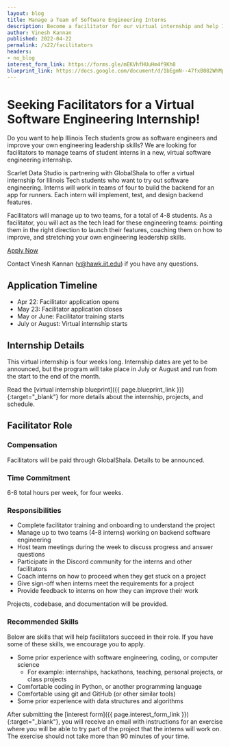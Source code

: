 ```yaml
---
layout: blog
title: Manage a Team of Software Engineering Interns
description: Become a facilitator for our virtual internship and help Illinois Tech students grow as software engineers!
author: Vinesh Kannan
published: 2022-04-22
permalink: /s22/facilitators
headers:
- no_blog
interest_form_link: https://forms.gle/mEKVhfHUuHm4f9Kh8
blueprint_link: https://docs.google.com/document/d/1bEgmN--47fxB082WhMposf6p6e3Nn8dC1eFconQ5sy4
---
```


# Seeking Facilitators for a Virtual Software Engineering Internship!

Do you want to help Illinois Tech students grow as software engineers and improve your own engineering leadership skills? We are looking for facilitators to manage teams of student interns in a new, virtual software engineering internship.

Scarlet Data Studio is partnering with GlobalShala to offer a virtual internship for Illinois Tech students who want to try out software engineering. Interns will work in teams of four to build the backend for an app for runners. Each intern will implement, test, and design backend features.

Facilitators will manage up to two teams, for a total of 4-8 students. As a facilitator, you will act as the tech lead for these engineering teams: pointing them in the right direction to launch their features, coaching them on how to improve, and stretching your own engineering leadership skills.


<p class="center">
  <a class="big button primary splash contrast" href="{{ page.interest_form_link }}" target="_blank">
    <span>Apply Now</span>
  </a>
</p>


Contact Vinesh Kannan (v@hawk.iit.edu) if you have any questions.

## Application Timeline

- Apr 22: Facilitator application opens
- May 23: Facilitator application closes
- May or June: Facilitator training starts
- July or August: Virtual internship starts

## Internship Details

This virtual internship is four weeks long. Internship dates are yet to be announced, but the program will take place in July or August and run from the start to the end of the month.

Read the [virtual internship blueprint]({{ page.blueprint_link }}){:target="_blank"} for more details about the internship, projects, and schedule.

## Facilitator Role

### Compensation

Facilitators will be paid through GlobalShala. Details to be announced.

### Time Commitment

6-8 total hours per week, for four weeks.

### Responsibilities

- Complete facilitator training and onboarding to understand the project
- Manage up to two teams (4-8 interns) working on backend software engineering
- Host team meetings during the week to discuss progress and answer questions
- Participate in the Discord community for the interns and other facilitators
- Coach interns on how to proceed when they get stuck on a project
- Give sign-off when interns meet the requirements for a project
- Provide feedback to interns on how they can improve their work

Projects, codebase, and documentation will be provided. 

### Recommended Skills

Below are skills that will help facilitators succeed in their role. If you have some of these skills, we encourage you to apply.

- Some prior experience with software engineering, coding, or computer science
  - For example: internships, hackathons, teaching, personal projects, or class projects
- Comfortable coding in Python, or another programming language
- Comfortable using git and GitHub (or other similar tools)
- Some prior experience with data structures and algorithms

After submitting the [interest form]({{ page.interest_form_link }}){:target="_blank"}, you will receive an email with instructions for an exercise where you will be able to try part of the project that the interns will work on. The exercise should not take more than 90 minutes of your time.
